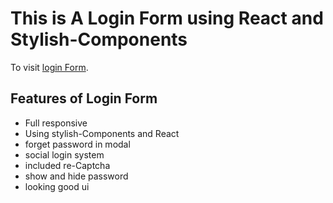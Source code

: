 # This is A Login Form using React and Stylish-Components

To visit [login Form](https://vercel.com/farukulwd/login-from-deploy).

## Features of Login Form

- Full responsive
- Using stylish-Components and React
- forget password in modal
- social login system
- included re-Captcha
- show and hide password
- looking good ui
